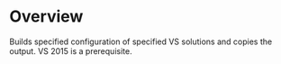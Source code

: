 # Overview

Builds specified configuration of specified VS solutions and copies the output.
VS 2015 is a prerequisite. 
